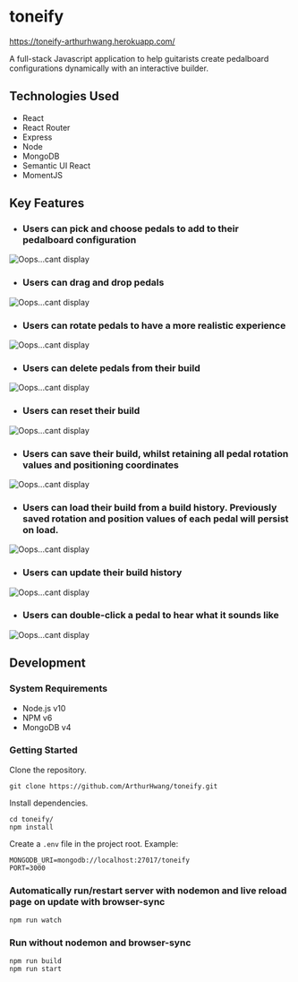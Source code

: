 # toneify

https://toneify-arthurhwang.herokuapp.com/

A full-stack Javascript application to help guitarists create pedalboard configurations dynamically with an interactive builder.

## Technologies Used
- React
- React Router
- Express
- Node
- MongoDB
- Semantic UI React
- MomentJS

## Key Features

- ### Users can pick and choose pedals to add to their pedalboard configuration
<img src="https://user-images.githubusercontent.com/18460401/43680914-7bc51690-97fa-11e8-8dce-0ff8cdde40f5.gif" alt="Oops...cant display">

- ### Users can drag and drop pedals
<img src="https://user-images.githubusercontent.com/18460401/43680938-17972c52-97fb-11e8-8f26-3e44533e755e.gif" alt="Oops...cant display">

- ### Users can rotate pedals to have a more realistic experience
<img src="https://user-images.githubusercontent.com/18460401/43680937-1781c6be-97fb-11e8-968c-afce1bc530b1.gif" alt="Oops...cant display">

- ### Users can delete pedals from their build
<img src="https://user-images.githubusercontent.com/18460401/43680995-7bf6d782-97fc-11e8-8672-77c5e30c07e2.gif" alt="Oops...cant display">

- ### Users can reset their build
<img src="https://user-images.githubusercontent.com/18460401/43680996-7cb1290c-97fc-11e8-87c9-a45f070ede7f.gif" alt="Oops...cant display">

- ### Users can save their build, whilst retaining all pedal rotation values and positioning coordinates
<img src="https://user-images.githubusercontent.com/18460401/43681034-7078a498-97fd-11e8-80d7-7e2b5e9a1d28.gif" alt="Oops...cant display">

- ### Users can load their build from a build history.  Previously saved rotation and position values of each pedal will persist on load.
<img src="https://user-images.githubusercontent.com/18460401/43681035-715468c0-97fd-11e8-9cc3-5e531fa65089.gif" alt="Oops...cant display">

- ### Users can update their build history
<img src="https://user-images.githubusercontent.com/18460401/43681088-9821f214-97fe-11e8-946f-68d25309139f.gif" alt="Oops...cant display">

- ### Users can double-click a pedal to hear what it sounds like
<img src="https://user-images.githubusercontent.com/18460401/43878521-7daecc8c-9b54-11e8-8dd0-76561de5dc3a.gif" alt="Oops...cant display">


## Development

### System Requirements
- Node.js v10
- NPM v6
- MongoDB v4

### Getting Started

Clone the repository.
```
git clone https://github.com/ArthurHwang/toneify.git
```

Install dependencies.
```
cd toneify/
npm install
```

Create a `.env` file in the project root.  Example:
```
MONGODB_URI=mongodb://localhost:27017/toneify
PORT=3000
```

### Automatically run/restart server with nodemon and live reload page on update with browser-sync
```
npm run watch
```

### Run without nodemon and browser-sync
```
npm run build
npm run start
```

